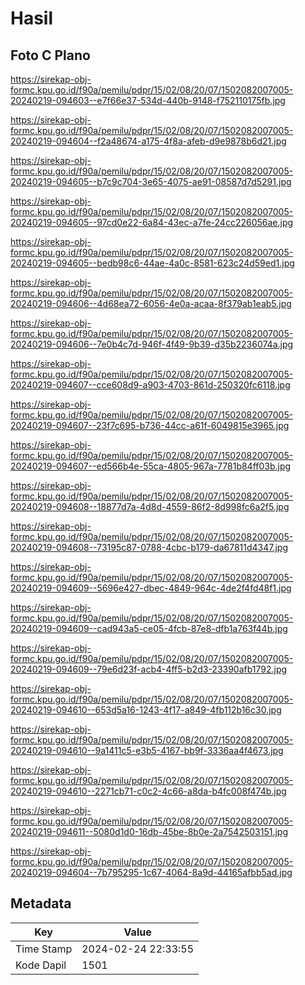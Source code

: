 # Hasil

## Foto C Plano

https://sirekap-obj-formc.kpu.go.id/f90a/pemilu/pdpr/15/02/08/20/07/1502082007005-20240219-094603--e7f66e37-534d-440b-9148-f752110175fb.jpg

https://sirekap-obj-formc.kpu.go.id/f90a/pemilu/pdpr/15/02/08/20/07/1502082007005-20240219-094604--f2a48674-a175-4f8a-afeb-d9e9878b6d21.jpg

https://sirekap-obj-formc.kpu.go.id/f90a/pemilu/pdpr/15/02/08/20/07/1502082007005-20240219-094605--b7c9c704-3e65-4075-ae91-08587d7d5291.jpg

https://sirekap-obj-formc.kpu.go.id/f90a/pemilu/pdpr/15/02/08/20/07/1502082007005-20240219-094605--97cd0e22-6a84-43ec-a7fe-24cc226056ae.jpg

https://sirekap-obj-formc.kpu.go.id/f90a/pemilu/pdpr/15/02/08/20/07/1502082007005-20240219-094605--bedb98c6-44ae-4a0c-8581-623c24d59ed1.jpg

https://sirekap-obj-formc.kpu.go.id/f90a/pemilu/pdpr/15/02/08/20/07/1502082007005-20240219-094606--4d68ea72-6056-4e0a-acaa-8f379ab1eab5.jpg

https://sirekap-obj-formc.kpu.go.id/f90a/pemilu/pdpr/15/02/08/20/07/1502082007005-20240219-094606--7e0b4c7d-946f-4f49-9b39-d35b2236074a.jpg

https://sirekap-obj-formc.kpu.go.id/f90a/pemilu/pdpr/15/02/08/20/07/1502082007005-20240219-094607--cce608d9-a903-4703-861d-250320fc6118.jpg

https://sirekap-obj-formc.kpu.go.id/f90a/pemilu/pdpr/15/02/08/20/07/1502082007005-20240219-094607--23f7c695-b736-44cc-a61f-6049815e3965.jpg

https://sirekap-obj-formc.kpu.go.id/f90a/pemilu/pdpr/15/02/08/20/07/1502082007005-20240219-094607--ed566b4e-55ca-4805-967a-7781b84ff03b.jpg

https://sirekap-obj-formc.kpu.go.id/f90a/pemilu/pdpr/15/02/08/20/07/1502082007005-20240219-094608--18877d7a-4d8d-4559-86f2-8d998fc6a2f5.jpg

https://sirekap-obj-formc.kpu.go.id/f90a/pemilu/pdpr/15/02/08/20/07/1502082007005-20240219-094608--73195c87-0788-4cbc-b179-da67811d4347.jpg

https://sirekap-obj-formc.kpu.go.id/f90a/pemilu/pdpr/15/02/08/20/07/1502082007005-20240219-094609--5696e427-dbec-4849-964c-4de2f4fd48f1.jpg

https://sirekap-obj-formc.kpu.go.id/f90a/pemilu/pdpr/15/02/08/20/07/1502082007005-20240219-094609--cad943a5-ce05-4fcb-87e8-dfb1a763f44b.jpg

https://sirekap-obj-formc.kpu.go.id/f90a/pemilu/pdpr/15/02/08/20/07/1502082007005-20240219-094609--79e6d23f-acb4-4ff5-b2d3-23390afb1792.jpg

https://sirekap-obj-formc.kpu.go.id/f90a/pemilu/pdpr/15/02/08/20/07/1502082007005-20240219-094610--653d5a16-1243-4f17-a849-4fb112b16c30.jpg

https://sirekap-obj-formc.kpu.go.id/f90a/pemilu/pdpr/15/02/08/20/07/1502082007005-20240219-094610--9a1411c5-e3b5-4167-bb9f-3336aa4f4673.jpg

https://sirekap-obj-formc.kpu.go.id/f90a/pemilu/pdpr/15/02/08/20/07/1502082007005-20240219-094610--2271cb71-c0c2-4c66-a8da-b4fc008f474b.jpg

https://sirekap-obj-formc.kpu.go.id/f90a/pemilu/pdpr/15/02/08/20/07/1502082007005-20240219-094611--5080d1d0-16db-45be-8b0e-2a7542503151.jpg

https://sirekap-obj-formc.kpu.go.id/f90a/pemilu/pdpr/15/02/08/20/07/1502082007005-20240219-094604--7b795295-1c67-4064-8a9d-44165afbb5ad.jpg


## Metadata

| Key        | Value               |
| ---------- | ------------------- |
| Time Stamp | 2024-02-24 22:33:55 |
| Kode Dapil | 1501                |



